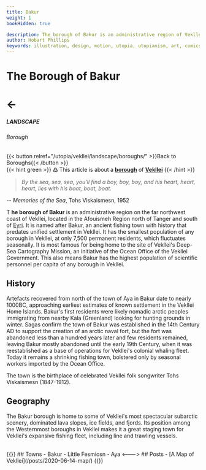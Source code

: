 ```yaml
---
title: Bakur
weight: 1
bookHidden: true

description: The borough of Bakur is an administrative region of Vekllei, a utopian country created by Hobart Phillips.
author: Hobart Phillips
keywords: illustration, design, motion, utopia, utopianism, art, comics, comic, hobart, phillips, vekllei, millmint
---
```

<style>
.markdown a {
color: var(--color-green);
}
.markdown a.anchor {
color: var(--color-green);
}
aside nav ul a {
color: var(--color-green);
}
#headerbox .emoji {
color: var(--color-green);
}
.markdown a:visited {
color: var(--color-green);
}
.markdown a.book-btn {
  color: var(--color-green);
  border: 1px solid var(--color-green);
  float: right;
}
</style>

<div id="headerbox">
  <h1 class="title">The Borough of Bakur</h1>
  <h1 class="emoji" id="whirlybat">←</h1>
</div>

<h5 span class="tag green"> LANDSCAPE </h5>
<h6 span class="sitetag">Borough</h6>

{{< button relref="/utopia/vekllei/landscape/boroughs/" >}}Back to Boroughs{{< /button >}}
<br>
{{< hint green >}}
߷ This article is about a [**borough**](/utopia/vekllei/landscape/boroughs) of [**Vekllei**](/utopia/vekllei/)
{{< /hint >}}

>*By the sea, sea, sea, you'll find a boy, boy, boy, and his heart, heart, heart, lies with his boat, boat, boat.*

-- *Memories of the Sea*, Tohs Viskaismesn, 1952

<span class="fc">T</span>
**he borough of Bakur** is an administrative region on the far northwest coast of Vekllei, located in the Afouismeh Region north of Tanger and south of [Eyri](/utopia/vekllei/boroughs/eyri/). It is named after Bakur, an ancient fishing town with history that predates unified settlement in Vekllei. It has the smallest population of any borough in Vekllei, at only 7,500 permanent residents, which fluctuates seasonally. It is most famous for being home to the site of Vekllei's Deep-Sea Cartography Mission, an initiative of the Ocean Office of the Vekllei Government. This also means Bakur has the highest population of scientific personnel per capita of any borough in Vekllei.

## History

Artefacts recovered from north of the town of Aya in Bakur date to nearly 1000BC, approaching earliest estimates of known settlement in the Vekllei Home Islands. Bakur's first residents were likely nomadic arctic peoples immigrating from nearby Kala (Greenland) looking for hunting grounds in winter. Sagas confirm the town of Bakur was established in the 14th Century AD to support the creation of an arctic naval fort, but the fort was abandoned less than a hundred years later and few residents remained, leaving Bakur mostly abandoned until the early 19th Century, when it was reestablished as a base of operations for Vekllei's colonial whaling fleet. Today it remains a shrinking fishing town, bolstered only by seasonal workers imported by the Ocean Office.

The town is the birthplace of celebrated Vekllei folk songwriter Tohs Viskaismesn (1847-1912).

## Geography

The Bakur borough is home to some of Vekllei's most spectacular subarctic scenery, dominated lava slopes, ice fields, and fjords. Its position among the Westernmost boroughs in Vekllei makes it a great staging town for Vekllei's expansive fishing fleet, including line and trawling vessels.

<br>
{{<columns>}}
## Towns
- Bakur
- Little Fesmiosn
- Aya
<--->
## Posts
- [A Map of Vekllei](/posts/2020-06-14-map/)
{{</columns>}}
